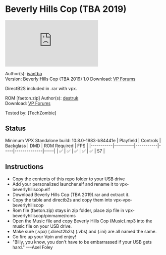 # Beverly Hills Cop (TBA 2019)

![Table Preview](https://www.vpforums.org/index.php?app=downloads&module=display&section=screenshot&record=72058&id=14501&full=1)

Author(s): [ivantba](https://www.vpforums.org/index.php?showuser=123858)  
Version: Beverly Hills Cop (TBA 2019) 1.0
Download:  [VP Forums](https://www.vpforums.org/index.php?app=downloads&showfile=14501)

DirectB2S included in .rar with vpx.

ROM
[faeton.zip]
Author(s): [destruk](https://www.vpforums.org/index.php?showuser=5)  
Download:  [VP Forums](https://www.vpforums.org/index.php?app=downloads&showfile=479)

Tested by:
[TechZombie]

## Status 

Minimum VPX Standalone build: 10.8.0-1983-b84441e
| Playfield | Controls | Backglass | DMD | ROM Required | FPS | 
|-----------|----------|-----------|-----|--------------|-----|
| :white_check_mark: | :white_check_mark: | :white_check_mark: | :white_check_mark: | :white_check_mark: | 57 |

## Instructions

- Copy the contents of this repo folder to your USB drive
- Add your personalized launcher.elf and rename it to vpx-beverlyhillscop.elf
- Download Beverly Hills Cop (TBA 2019).rar and extract it. 
- Copy the table and directb2s and copy them into vpx-vpx-beverlyhillscop
- Rom file (faeton.zip) stays in zip folder, place zip file in vpx-beverlyhillscop/pinmame/roms
- Open the Music file and copy Beverly Hills Cop (Music).mp3 into the music file on your USB drive.
- Make sure (.vpx) (.direct2b2s) (.vbs) and (.ini) are all named the same. 
- Go fire up your Vpin and enjoy!
- "Billy, you know, you don't have to be embarrassed if your USB gets hard." ---Axel Foley